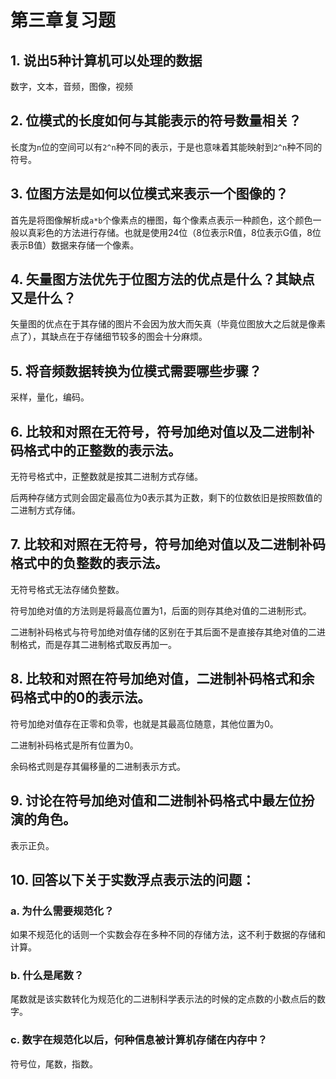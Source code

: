 # 第三章复习题

## 1. 说出5种计算机可以处理的数据

数字，文本，音频，图像，视频

## 2. 位模式的长度如何与其能表示的符号数量相关？

长度为`n`位的空间可以有`2^n`种不同的表示，于是也意味着其能映射到`2^n`种不同的符号。

## 3. 位图方法是如何以位模式来表示一个图像的？

首先是将图像解析成`a*b`个像素点的栅图，每个像素点表示一种颜色，这个颜色一般以真彩色的方法进行存储。也就是使用24位（8位表示R值，8位表示G值，8位表示B值）数据来存储一个像素。

## 4. 矢量图方法优先于位图方法的优点是什么？其缺点又是什么？

矢量图的优点在于其存储的图片不会因为放大而矢真（毕竟位图放大之后就是像素点了），其缺点在于存储细节较多的图会十分麻烦。

## 5. 将音频数据转换为位模式需要哪些步骤？

采样，量化，编码。

## 6. 比较和对照在无符号，符号加绝对值以及二进制补码格式中的正整数的表示法。

无符号格式中，正整数就是按其二进制方式存储。

后两种存储方式则会固定最高位为0表示其为正数，剩下的位数依旧是按照数值的二进制方式存储。

## 7. 比较和对照在无符号，符号加绝对值以及二进制补码格式中的负整数的表示法。

无符号格式无法存储负整数。

符号加绝对值的方法则是将最高位置为1，后面的则存其绝对值的二进制形式。

二进制补码格式与符号加绝对值存储的区别在于其后面不是直接存其绝对值的二进制格式，而是存其二进制格式取反再加一。

## 8. 比较和对照在符号加绝对值，二进制补码格式和余码格式中的0的表示法。

符号加绝对值存在正零和负零，也就是其最高位随意，其他位置为0。

二进制补码格式是所有位置为0。

余码格式则是存其偏移量的二进制表示方式。

## 9. 讨论在符号加绝对值和二进制补码格式中最左位扮演的角色。

表示正负。

## 10. 回答以下关于实数浮点表示法的问题：

### a. 为什么需要规范化？

如果不规范化的话则一个实数会存在多种不同的存储方法，这不利于数据的存储和计算。

### b. 什么是尾数？

尾数就是该实数转化为规范化的二进制科学表示法的时候的定点数的小数点后的数字。

### c. 数字在规范化以后，何种信息被计算机存储在内存中？

符号位，尾数，指数。

